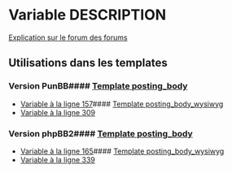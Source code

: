 # Variable DESCRIPTION
[Explication sur le forum des forums](http://forum.forumactif.com/t294113-listing-des-variables#DESCRIPTION)
## Utilisations dans les templates
### Version PunBB#### [Template posting_body](punbb/posting_body.md)
* [Variable à la ligne 157](../punbb/posting_body.tpl#L157)#### [Template posting_body_wysiwyg](punbb/posting_body_wysiwyg.md)
* [Variable à la ligne 309](../punbb/posting_body_wysiwyg.tpl#L309)
### Version phpBB2#### [Template posting_body](subsilver/posting_body.md)
* [Variable à la ligne 165](../subsilver/posting_body.tpl#L165)#### [Template posting_body_wysiwyg](subsilver/posting_body_wysiwyg.md)
* [Variable à la ligne 339](../subsilver/posting_body_wysiwyg.tpl#L339)